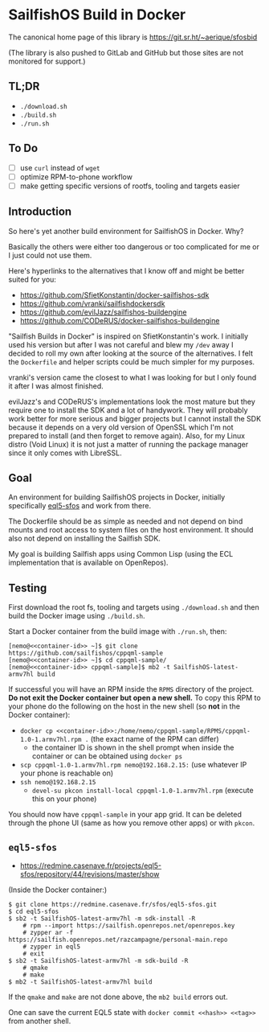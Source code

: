 # SailfishOS Build in Docker

The canonical home page of this library is https://git.sr.ht/~aerique/sfosbid

(The library is also pushed to GitLab and GitHub but those sites are not
monitored for support.)

## TL;DR

- `./download.sh`
- `./build.sh`
- `./run.sh`

## To Do

- [ ] use `curl` instead of `wget`
- [ ] optimize RPM-to-phone workflow
- [ ] make getting specific versions of rootfs, tooling and targets
      easier

## Introduction

So here's yet another build environment for SailfishOS in Docker. Why?

Basically the others were either too dangerous or too complicated for me
or I just could not use them.

Here's hyperlinks to the alternatives that I know off and might be
better suited for you:

- https://github.com/SfietKonstantin/docker-sailfishos-sdk
- https://github.com/vranki/sailfishdockersdk
- https://github.com/evilJazz/sailfishos-buildengine
- https://github.com/CODeRUS/docker-sailfishos-buildengine

"Sailfish Builds in Docker" is inspired on SfietKonstantin's work. I
initially used his version but after I was not careful and blew my
`/dev` away I decided to roll my own after looking at the source of the
alternatives. I felt the `Dockerfile` and helper scripts could be much
simpler for my purposes.

vranki's version came the closest to what I was looking for but I only
found it after I was almost finished.

evilJazz's and CODeRUS's implementations look the most mature but they
require one to install the SDK and a lot of handywork. They will
probably work better for more serious and bigger projects but I cannot
install the SDK because it depends on a very old version of OpenSSL
which I'm not prepared to install (and then forget to remove
again). Also, for my Linux distro (Void Linux) it is not just a matter
of running the package manager since it only comes with LibreSSL.

## Goal

An environment for building SailfishOS projects in Docker, initially
specifically [eql5-sfos](https://redmine.casenave.fr/projects/eql5-sfos/)
and work from there.

The Dockerfile should be as simple as needed and not depend on bind
mounts and root access to system files on the host environment. It
should also not depend on installing the Sailfish SDK.

My goal is building Sailfish apps using Common Lisp (using the ECL
implementation that is available on OpenRepos).

## Testing

First download the root fs, tooling and targets using `./download.sh`
and then build the Docker image using `./build.sh`.

Start a Docker container from the build image with `./run.sh`, then:

```
[nemo@<<container-id>> ~]$ git clone https://github.com/sailfishos/cppqml-sample
[nemo@<<container-id>> ~]$ cd cppqml-sample/
[nemo@<<container-id>> cppqml-sample]$ mb2 -t SailfishOS-latest-armv7hl build
```

If successful you will have an RPM inside the `RPMS` directory of the
project. **Do not exit the Docker container but open a new shell.** To
copy this RPM to your phone do the following on the host in the new
shell (so **not** in the Docker container):

- `docker cp <<container-id>>:/home/nemo/cppqml-sample/RPMS/cppqml-1.0-1.armv7hl.rpm .` (the exact name of the RPM can differ)
    - the container ID is shown in the shell prompt when inside the
      container or can be obtained using `docker ps`
- `scp cppqml-1.0-1.armv7hl.rpm nemo@192.168.2.15:` (use whatever IP
  your phone is reachable on)
- `ssh nemo@192.168.2.15`
    - `devel-su pkcon install-local cppqml-1.0-1.armv7hl.rpm` (execute
      this on your phone)

You should now have `cppqml-sample` in your app grid. It can be deleted
through the phone UI (same as how you remove other apps) or with
`pkcon`.

## `eql5-sfos`

- https://redmine.casenave.fr/projects/eql5-sfos/repository/44/revisions/master/show

(Inside the Docker container:)

```
$ git clone https://redmine.casenave.fr/sfos/eql5-sfos.git
$ cd eql5-sfos
$ sb2 -t SailfishOS-latest-armv7hl -m sdk-install -R
    # rpm --import https://sailfish.openrepos.net/openrepos.key
    # zypper ar -f https://sailfish.openrepos.net/razcampagne/personal-main.repo
    # zypper in eql5
    # exit
$ sb2 -t SailfishOS-latest-armv7hl -m sdk-build -R
    # qmake
    # make
$ mb2 -t SailfishOS-latest-armv7hl build
```

If the `qmake` and `make` are not done above, the `mb2 build` errors
out.

One can save the current EQL5 state with `docker commit <<hash>>
<<tag>>` from another shell.
